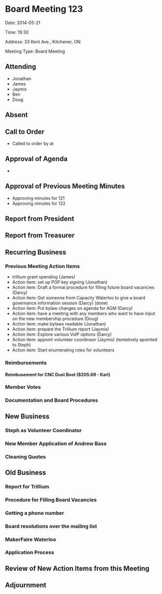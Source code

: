 # Board Meeting 123

Date: 2014-05-21

Time: 19:30

Address: 33 Kent Ave., Kitchener, ON

Meeting Type: Board Meeting

## Attending
* Jonathan
* James
* Jaymis
* Ben
* Doug

## Absent

## Call to Order
* Called to order by  at 

## Approval of Agenda
* 

## Approval of Previous Meeting Minutes
* Approving minutes for 121
* Approving minutes for 122

## Report from President

## Report from Treasurer

## Recurring Business

### Previous Meeting Action Items
* trillium grant spending (James)
* Action item: set up PGP key signing (Jonathan)
* Action item: Draft a formal procedure for filling future board vacancies (Darcy)
* Action item: Get someone from Capacity Waterloo to give a board governance information session (Darcy) (done)
* Action item: Put bylaw changes on agenda for AGM (Darcy)
* Action item: have a meeting with any members who want to have input on the new membership procedure (Doug)
* Action item: make bylaws readable (Jonathan)
* Action item: prepare the Trillium report (Jaymis)
* Action item: Explore various VoIP options (Darcy)
* Action item: appoint volunteer coordinaor (Jaymis) (tentatively apointed to Steph)
* Action item: Start enumerating roles for volunteers

### Reimbursements

#### Reimbusement for CNC Dust Boot ($205.69 - Karl)

### Member Votes

### Documentation and Board Procedures

## New Business

### Steph as Volunteer Coordinator

### New Member Application of Andrew Bass

### Cleaning Quotes

## Old Business

### Report for Trillium

### Procedure for Filling Board Vacancies

### Getting a phone number

### Board resolutions over the mailing list

### MakerFaire Waterloo

### Application Process

## Review of New Action Items from this Meeting

## Adjournment
